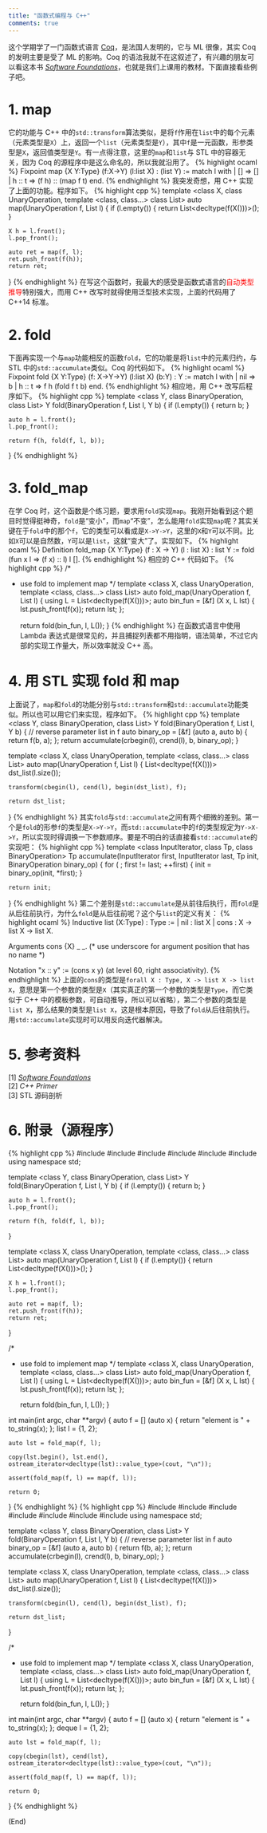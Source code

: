 ```yaml
---
title: "函数式编程与 C++"
comments: true
---
```

这个学期学了一门函数式语言 <a href="https://coq.inria.fr/" target="_blank">Coq</a>，是法国人发明的，它与 ML 很像，其实 Coq 的发明主要是受了 ML 的影响。Coq 的语法我就不在这叙述了，有兴趣的朋友可以看这本书 <a href="http://www.cis.upenn.edu/~bcpierce/sf/current/index.html" target="_blank"><i>Software Foundations</i></a>，也就是我们上课用的教材。下面直接看些例子吧。

# 1. map
它的功能与 C++ 中的`std::transform`算法类似，是将`f`作用在`list`中的每个元素（元素类型是`X`）上，返回一个`list`（元素类型是`Y`），其中`f`是一元函数，形参类型是`X`，返回值类型是`Y`。有一点得注意，这里的`map`和`list`与 STL 中的容器无关，因为 Coq 的源程序中是这么命名的，所以我就沿用了。
{% highlight ocaml %}
Fixpoint map {X Y:Type} (f:X->Y) (l:list X)
             : (list Y) :=
  match l with
  | []     => []
  | h :: t => (f h) :: (map f t)
  end.
{% endhighlight %}
我突发奇想，用 C++ 实现了上面的功能。程序如下。
{% highlight cpp %}
template <class X, class UnaryOperation, template <class, class...> class List>
auto map(UnaryOperation f, List<X> l)
{
	if (l.empty()) {
		return List<decltype(f(X()))>();
	}

	X h = l.front();
	l.pop_front();

	auto ret = map(f, l);
	ret.push_front(f(h));
	return ret;
}
{% endhighlight %}
在写这个函数时，我最大的感受是函数式语言的<font color="red">自动类型推导</font>特别强大，而用 C++ 改写时就得使用泛型技术实现，上面的代码用了 C++14 标准。

# 2. fold

下面再实现一个与`map`功能相反的函数`fold`，它的功能是将`list`中的元素归约，与 STL 中的`std::accumulate`类似。Coq 的代码如下。
{% highlight ocaml %}
Fixpoint fold {X Y:Type} (f: X->Y->Y) (l:list X) (b:Y) : Y :=
  match l with
  | nil => b
  | h :: t => f h (fold f t b)
  end.
{% endhighlight %}
相应地，用 C++ 改写后程序如下。
{% highlight cpp %}
template <class Y, class BinaryOperation, class List>
Y fold(BinaryOperation f, List l, Y b)
{
	if (l.empty()) {
		return b;
	}

	auto h = l.front();
	l.pop_front();

	return f(h, fold(f, l, b));
}
{% endhighlight %}
# 3. fold_map
在学 Coq 时，这个函数是个练习题，要求用`fold`实现`map`。我刚开始看到这个题目时觉得挺神奇，`fold`是“变小”，而`map`“不变”，怎么能用`fold`实现`map`呢？其实关键在于`fold`中的那个`f`，它的类型可以看成是`X->Y->Y`，这里的`X`和`Y`可以不同。比如`X`可以是自然数，`Y`可以是`list`，这就“变大”了。实现如下。
{% highlight ocaml %}
Definition fold_map {X Y:Type} (f : X -> Y) (l : list X) : list Y :=
        fold (fun x l => (f x) :: l) l [].
{% endhighlight %}
相应的 C++ 代码如下。
{% highlight cpp %}
/*
 * use fold to implement map
 */
template <class X, class UnaryOperation, template <class, class...> class List>
auto fold_map(UnaryOperation f, List<X> l)
{
	using L = List<decltype(f(X()))>;
	auto bin_fun = [&f] (X x, L lst) {
		lst.push_front(f(x));
		return lst;
	};

	return fold(bin_fun, l, L());
}
{% endhighlight %}
在函数式语言中使用 Lambda 表达式是很常见的，并且捕捉列表都不用指明，语法简单，不过它内部的实现工作量大，所以效率就没 C++ 高。

# 4. 用 STL 实现 fold 和 map
上面说了，`map`和`fold`的功能分别与`std::transform`和`std::accumulate`功能类似。所以也可以用它们来实现，程序如下。
{% highlight cpp %}
template <class Y, class BinaryOperation, class List>
Y fold(BinaryOperation f, List l, Y b)
{
	// reverse parameter list in f
	auto binary_op = [&f] (auto a, auto b) {
		return f(b, a);
	};
	return accumulate(crbegin(l), crend(l), b, binary_op);
}

template <class X, class UnaryOperation, template <class, class...> class List>
auto map(UnaryOperation f, List<X> l)
{
	List<decltype(f(X()))> dst_list(l.size());

	transform(cbegin(l), cend(l), begin(dst_list), f);

	return dst_list;
}
{% endhighlight %}
其实`fold`与`std::accumulate`之间有两个细微的差别。第一个是`fold`的形参`f`的类型是`X->Y->Y`，而`std::accumulate`中的`f`的类型规定为`Y->X->Y`，所以实现时得调换一下参数顺序。要是不明白的话直接看`std::accumulate`的实现吧：
{% highlight cpp %}
template <class InputIterator, class Tp, class BinaryOperation>
Tp accumulate(InputIterator first, InputIterator last, Tp init, BinaryOperation binary_op)
{
	for ( ; first != last; ++first) {
		init = binary_op(init, *first);
	}

	return init;
}
{% endhighlight %}
第二个差别是`std::accumulate`是从前往后执行，而`fold`是从后往前执行，为什么`fold`是从后往前呢？这个与`list`的定义有关：
{% highlight ocaml %}
Inductive list (X:Type) : Type :=
  | nil : list X
  | cons : X -> list X -> list X.

Arguments cons {X} _ _.  (* use underscore for argument position that has no name *)

Notation "x :: y" := (cons x y)
                     (at level 60, right associativity).
{% endhighlight %}
上面的`cons`的类型是`forall X : Type, X -> list X -> list X`，意思是第一个参数的类型是`X`（其实真正的第一个参数的类型是`Type`，而它类似于 C++ 中的模板参数，可自动推导，所以可以省略），第二个参数的类型是`list X`，那么结果的类型是`list X`，这是根本原因，导致了`fold`从后往前执行。用`std::accumulate`实现时可以用反向迭代器解决。

# 5. 参考资料

[1] <a href="http://www.cis.upenn.edu/~bcpierce/sf/current/index.html" target="_blank"><i>Software Foundations</i></a><br />
[2] <i>C++ Primer</i><br />
[3] STL 源码剖析

# 6. 附录（源程序）

{% highlight cpp %}
#include <iostream>
#include <list>
#include <iterator>
#include <algorithm>
#include <string>
#include <cassert>
using namespace std;

template <class Y, class BinaryOperation, class List>
Y fold(BinaryOperation f, List l, Y b)
{
	if (l.empty()) {
		return b;
	}

	auto h = l.front();
	l.pop_front();

	return f(h, fold(f, l, b));
}

template <class X, class UnaryOperation, template <class, class...> class List>
auto map(UnaryOperation f, List<X> l)
{
	if (l.empty()) {
		return List<decltype(f(X()))>();
	}

	X h = l.front();
	l.pop_front();

	auto ret = map(f, l);
	ret.push_front(f(h));
	return ret;
}

/*
 * use fold to implement map
 */
template <class X, class UnaryOperation, template <class, class...> class List>
auto fold_map(UnaryOperation f, List<X> l)
{
	using L = List<decltype(f(X()))>;
	auto bin_fun = [&f] (X x, L lst) {
		lst.push_front(f(x));
		return lst;
	};

	return fold(bin_fun, l, L());
}

int main(int argc, char **argv)
{
	auto f = [] (auto x) {
		return "element is " + to_string(x);
	};
	list<short> l = {1, 2};

	auto lst = fold_map(f, l);

	copy(lst.begin(), lst.end(), ostream_iterator<decltype(lst)::value_type>(cout, "\n"));

	assert(fold_map(f, l) == map(f, l));

	return 0;
}
{% endhighlight %}
{% highlight cpp %}
#include <iostream>
#include <numeric>
#include <deque>
#include <iterator>
#include <algorithm>
#include <string>
#include <cassert>
using namespace std;

template <class Y, class BinaryOperation, class List>
Y fold(BinaryOperation f, List l, Y b)
{
	// reverse parameter list in f
	auto binary_op = [&f] (auto a, auto b) {
		return f(b, a);
	};
	return accumulate(crbegin(l), crend(l), b, binary_op);
}

template <class X, class UnaryOperation, template <class, class...> class List>
auto map(UnaryOperation f, List<X> l)
{
	List<decltype(f(X()))> dst_list(l.size());

	transform(cbegin(l), cend(l), begin(dst_list), f);

	return dst_list;
}

/*
 * use fold to implement map
 */
template <class X, class UnaryOperation, template <class, class...> class List>
auto fold_map(UnaryOperation f, List<X> l)
{
	using L = List<decltype(f(X()))>;
	auto bin_fun = [&f] (X x, L lst) {
		lst.push_front(f(x));
		return lst;
	};

	return fold(bin_fun, l, L());
}

int main(int argc, char **argv)
{
	auto f = [] (auto x) {
		return "element is " + to_string(x);
	};
	deque<short> l = {1, 2};

	auto lst = fold_map(f, l);

	copy(cbegin(lst), cend(lst), ostream_iterator<decltype(lst)::value_type>(cout, "\n"));

	assert(fold_map(f, l) == map(f, l));

	return 0;
}
{% endhighlight %}

(End)
